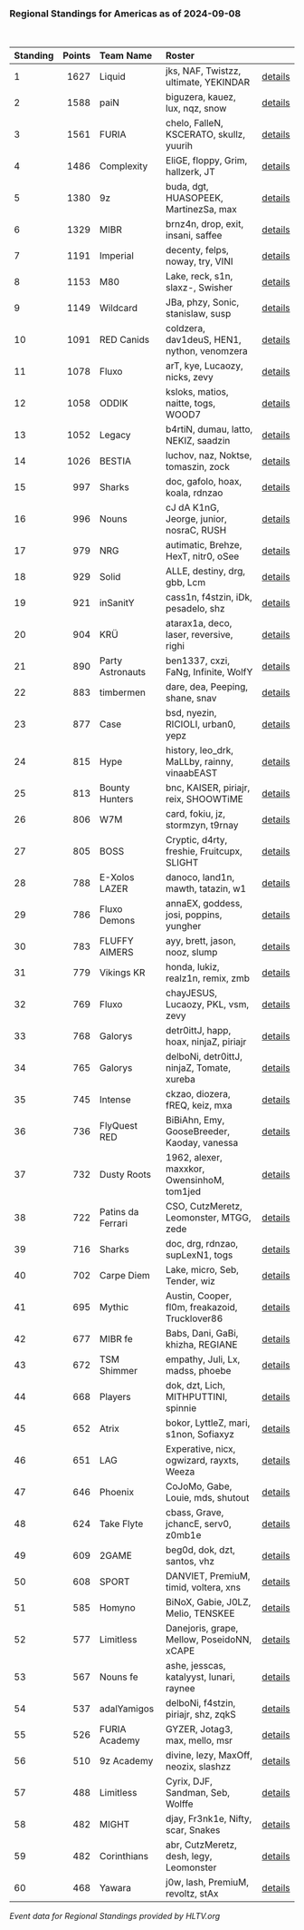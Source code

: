 ### Regional Standings for Americas as of 2024-09-08<br />
<br />

| Standing | Points | Team Name         | Roster                                         |                                                                                    |
| :- | -: | :- | :- | :- |
| 1        |   1627 | Liquid            | jks, NAF, Twistzz, ultimate, YEKINDAR          | [details](details/0009--liquid--jks-naf-twistzz-ultimate-yekindar.md)              |
| 2        |   1588 | paiN              | biguzera, kauez, lux, nqz, snow                | [details](details/0010--pain--biguzera-kauez-lux-nqz-snow.md)                      |
| 3        |   1561 | FURIA             | chelo, FalleN, KSCERATO, skullz, yuurih        | [details](details/0012--furia--chelo-fallen-kscerato-skullz-yuurih.md)             |
| 4        |   1486 | Complexity        | EliGE, floppy, Grim, hallzerk, JT              | [details](details/0014--complexity--elige-floppy-grim-hallzerk-jt.md)              |
| 5        |   1380 | 9z                | buda, dgt, HUASOPEEK, MartinezSa, max          | [details](details/0019--9z--buda-dgt-huasopeek-martinezsa-max.md)                  |
| 6        |   1329 | MIBR              | brnz4n, drop, exit, insani, saffee             | [details](details/0021--mibr--brnz4n-drop-exit-insani-saffee.md)                   |
| 7        |   1191 | Imperial          | decenty, felps, noway, try, VINI               | [details](details/0026--imperial--decenty-felps-noway-try-vini.md)                 |
| 8        |   1153 | M80               | Lake, reck, s1n, slaxz-, Swisher               | [details](details/0030--m80--lake-reck-s1n-slaxz--swisher.md)                      |
| 9        |   1149 | Wildcard          | JBa, phzy, Sonic, stanislaw, susp              | [details](details/0031--wildcard--jba-phzy-sonic-stanislaw-susp.md)                |
| 10       |   1091 | RED Canids        | coldzera, dav1deuS, HEN1, nython, venomzera    | [details](details/0035--red_canids--coldzera-dav1deus-hen1-nython-venomzera.md)    |
| 11       |   1078 | Fluxo             | arT, kye, Lucaozy, nicks, zevy                 | [details](details/0038--fluxo--art-kye-lucaozy-nicks-zevy.md)                      |
| 12       |   1058 | ODDIK             | ksloks, matios, naitte, togs, WOOD7            | [details](details/0041--oddik--ksloks-matios-naitte-togs-wood7.md)                 |
| 13       |   1052 | Legacy            | b4rtiN, dumau, latto, NEKIZ, saadzin           | [details](details/0043--legacy--b4rtin-dumau-latto-nekiz-saadzin.md)               |
| 14       |   1026 | BESTIA            | luchov, naz, Noktse, tomaszin, zock            | [details](details/0051--bestia--luchov-naz-noktse-tomaszin-zock.md)                |
| 15       |    997 | Sharks            | doc, gafolo, hoax, koala, rdnzao               | [details](details/0055--sharks--doc-gafolo-hoax-koala-rdnzao.md)                   |
| 16       |    996 | Nouns             | cJ dA K1nG, Jeorge, junior, nosraC, RUSH       | [details](details/0056--nouns--cj_da_k1ng-jeorge-junior-nosrac-rush.md)            |
| 17       |    979 | NRG               | autimatic, Brehze, HexT, nitr0, oSee           | [details](details/0061--nrg--autimatic-brehze-hext-nitr0-osee.md)                  |
| 18       |    929 | Solid             | ALLE, destiny, drg, gbb, Lcm                   | [details](details/0070--solid--alle-destiny-drg-gbb-lcm.md)                        |
| 19       |    921 | inSanitY          | cass1n, f4stzin, iDk, pesadelo, shz            | [details](details/0073--insanity--cass1n-f4stzin-idk-pesadelo-shz.md)              |
| 20       |    904 | KRÜ               | atarax1a, deco, laser, reversive, righi        | [details](details/0084--kr_--atarax1a-deco-laser-reversive-righi.md)               |
| 21       |    890 | Party Astronauts  | ben1337, cxzi, FaNg, Infinite, WolfY           | [details](details/0087--party_astronauts--ben1337-cxzi-fang-infinite-wolfy.md)     |
| 22       |    883 | timbermen         | dare, dea, Peeping, shane, snav                | [details](details/0091--timbermen--dare-dea-peeping-shane-snav.md)                 |
| 23       |    877 | Case              | bsd, nyezin, RICIOLI, urban0, yepz             | [details](details/0092--case--bsd-nyezin-ricioli-urban0-yepz.md)                   |
| 24       |    815 | Hype              | history, leo_drk, MaLLby, rainny, vinaabEAST   | [details](details/0102--hype--history-leo_drk-mallby-rainny-vinaabeast.md)         |
| 25       |    813 | Bounty Hunters    | bnc, KAISER, piriajr, reix, SHOOWTiME          | [details](details/0103--bounty_hunters--bnc-kaiser-piriajr-reix-shoowtime.md)      |
| 26       |    806 | W7M               | card, fokiu, jz, stormzyn, t9rnay              | [details](details/0106--w7m--card-fokiu-jz-stormzyn-t9rnay.md)                     |
| 27       |    805 | BOSS              | Cryptic, d4rty, freshie, Fruitcupx, SLIGHT     | [details](details/0107--boss--cryptic-d4rty-freshie-fruitcupx-slight.md)           |
| 28       |    788 | E-Xolos LAZER     | danoco, land1n, mawth, tatazin, w1             | [details](details/0114--e-xolos_lazer--danoco-land1n-mawth-tatazin-w1.md)          |
| 29       |    786 | Fluxo Demons      | annaEX, goddess, josi, poppins, yungher        | [details](details/0115--fluxo_demons--annaex-goddess-josi-poppins-yungher.md)      |
| 30       |    783 | FLUFFY AIMERS     | ayy, brett, jason, nooz, slump                 | [details](details/0118--fluffy_aimers--ayy-brett-jason-nooz-slump.md)              |
| 31       |    779 | Vikings KR        | honda, lukiz, realz1n, remix, zmb              | [details](details/0120--vikings_kr--honda-lukiz-realz1n-remix-zmb.md)              |
| 32       |    769 | Fluxo             | chayJESUS, Lucaozy, PKL, vsm, zevy             | [details](details/0126--fluxo--chayjesus-lucaozy-pkl-vsm-zevy.md)                  |
| 33       |    768 | Galorys           | detr0ittJ, happ, hoax, ninjaZ, piriajr         | [details](details/0127--galorys--detr0ittj-happ-hoax-ninjaz-piriajr.md)            |
| 34       |    765 | Galorys           | delboNi, detr0ittJ, ninjaZ, Tomate, xureba     | [details](details/0129--galorys--delboni-detr0ittj-ninjaz-tomate-xureba.md)        |
| 35       |    745 | Intense           | ckzao, diozera, fREQ, keiz, mxa                | [details](details/0132--intense--ckzao-diozera-freq-keiz-mxa.md)                   |
| 36       |    736 | FlyQuest RED      | BiBiAhn, Emy, GooseBreeder, Kaoday, vanessa    | [details](details/0135--flyquest_red--bibiahn-emy-goosebreeder-kaoday-vanessa.md)  |
| 37       |    732 | Dusty Roots       | 1962, alexer, maxxkor, OwensinhoM, tom1jed     | [details](details/0136--dusty_roots--1962-alexer-maxxkor-owensinhom-tom1jed.md)    |
| 38       |    722 | Patins da Ferrari | CSO, CutzMeretz, Leomonster, MTGG, zede        | [details](details/0139--patins_da_ferrari--cso-cutzmeretz-leomonster-mtgg-zede.md) |
| 39       |    716 | Sharks            | doc, drg, rdnzao, supLexN1, togs               | [details](details/0141--sharks--doc-drg-rdnzao-suplexn1-togs.md)                   |
| 40       |    702 | Carpe Diem        | Lake, micro, Seb, Tender, wiz                  | [details](details/0150--carpe_diem--lake-micro-seb-tender-wiz.md)                  |
| 41       |    695 | Mythic            | Austin, Cooper, fl0m, freakazoid, Trucklover86 | [details](details/0154--mythic--austin-cooper-fl0m-freakazoid-trucklover86.md)     |
| 42       |    677 | MIBR fe           | Babs, Dani, GaBi, khizha, REGIANE              | [details](details/0157--mibr_fe--babs-dani-gabi-khizha-regiane.md)                 |
| 43       |    672 | TSM Shimmer       | empathy, Juli, Lx, madss, phoebe               | [details](details/0160--tsm_shimmer--empathy-juli-lx-madss-phoebe.md)              |
| 44       |    668 | Players           | dok, dzt, Lich, MITHPUTTINI, spinnie           | [details](details/0161--players--dok-dzt-lich-mithputtini-spinnie.md)              |
| 45       |    652 | Atrix             | bokor, LyttleZ, mari, s1non, Sofiaxyz          | [details](details/0168--atrix--bokor-lyttlez-mari-s1non-sofiaxyz.md)               |
| 46       |    651 | LAG               | Experative, nicx, ogwizard, rayxts, Weeza      | [details](details/0170--lag--experative-nicx-ogwizard-rayxts-weeza.md)             |
| 47       |    646 | Phoenix           | CoJoMo, Gabe, Louie, mds, shutout              | [details](details/0173--phoenix--cojomo-gabe-louie-mds-shutout.md)                 |
| 48       |    624 | Take Flyte        | cbass, Grave, jchancE, serv0, z0mb1e           | [details](details/0182--take_flyte--cbass-grave-jchance-serv0-z0mb1e.md)           |
| 49       |    609 | 2GAME             | beg0d, dok, dzt, santos, vhz                   | [details](details/0188--2game--beg0d-dok-dzt-santos-vhz.md)                        |
| 50       |    608 | SPORT             | DANVIET, PremiuM, timid, voltera, xns          | [details](details/0189--sport--danviet-premium-timid-voltera-xns.md)               |
| 51       |    585 | Homyno            | BiNoX, Gabie, J0LZ, Melio, TENSKEE             | [details](details/0197--homyno--binox-gabie-j0lz-melio-tenskee.md)                 |
| 52       |    577 | Limitless         | Danejoris, grape, Mellow, PoseidoNN, xCAPE     | [details](details/0200--limitless--danejoris-grape-mellow-poseidonn-xcape.md)      |
| 53       |    567 | Nouns fe          | ashe, jesscas, katalyyst, lunari, raynee       | [details](details/0202--nouns_fe--ashe-jesscas-katalyyst-lunari-raynee.md)         |
| 54       |    537 | adalYamigos       | delboNi, f4stzin, piriajr, shz, zqkS           | [details](details/0206--adalyamigos--delboni-f4stzin-piriajr-shz-zqks.md)          |
| 55       |    526 | FURIA Academy     | GYZER, Jotag3, max, mello, msr                 | [details](details/0209--furia_academy--gyzer-jotag3-max-mello-msr.md)              |
| 56       |    510 | 9z Academy        | divine, lezy, MaxOff, neozix, slashzz          | [details](details/0211--9z_academy--divine-lezy-maxoff-neozix-slashzz.md)          |
| 57       |    488 | Limitless         | Cyrix, DJF, Sandman, Seb, Wolffe               | [details](details/0214--limitless--cyrix-djf-sandman-seb-wolffe.md)                |
| 58       |    482 | MIGHT             | djay, Fr3nk1e, Nifty, scar, Snakes             | [details](details/0216--might--djay-fr3nk1e-nifty-scar-snakes.md)                  |
| 59       |    482 | Corinthians       | abr, CutzMeretz, desh, legy, Leomonster        | [details](details/0217--corinthians--abr-cutzmeretz-desh-legy-leomonster.md)       |
| 60       |    468 | Yawara            | j0w, lash, PremiuM, revoltz, stAx              | [details](details/0218--yawara--j0w-lash-premium-revoltz-stax.md)                  |


_Event data for Regional Standings provided by HLTV.org_<br />
